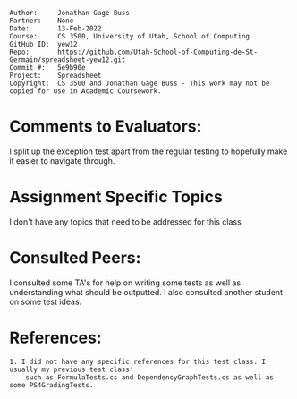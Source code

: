 ﻿```
Author:     Jonathan Gage Buss
Partner:    None
Date:       13-Feb-2022
Course:     CS 3500, University of Utah, School of Computing
GitHub ID:  yew12
Repo:       https://github.com/Utah-School-of-Computing-de-St-Germain/spreadsheet-yew12.git
Commit #:   5e9b90e 
Project:    Spreadsheet
Copyright:  CS 3500 and Jonathan Gage Buss - This work may not be copied for use in Academic Coursework.
```

# Comments to Evaluators:

I split up the exception test apart from the regular testing to hopefully make it easier to navigate through. 

# Assignment Specific Topics

I don't have any topics that need to be addressed for this class

# Consulted Peers:

I consulted some TA's for help on writing some tests as well as understanding what should be outputted. I also consulted
another student on some test ideas. 

# References:
	1. I did not have any specific references for this test class. I usually my previous test class'
		such as FormulaTests.cs and DependencyGraphTests.cs as well as some PS4GradingTests.



		
